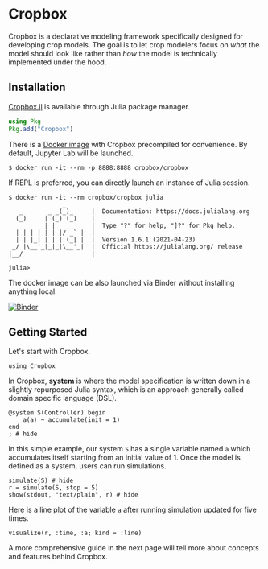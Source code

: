 # Cropbox

Cropbox is a declarative modeling framework specifically designed for developing crop models. The goal is to let crop modelers focus on *what* the model should look like rather than *how* the model is technically implemented under the hood.

## Installation

[Cropbox.jl](https://github.com/cropbox/Cropbox.jl) is available through Julia package manager.

```julia
using Pkg
Pkg.add("Cropbox")
```

There is a [Docker image](https://hub.docker.com/repository/docker/cropbox/cropbox) with Cropbox precompiled for convenience. By default, Jupyter Lab will be launched.

```shell
$ docker run -it --rm -p 8888:8888 cropbox/cropbox
```

If REPL is preferred, you can directly launch an instance of Julia session.

```shell
$ docker run -it --rm cropbox/cropbox julia
               _
   _       _ _(_)_     |  Documentation: https://docs.julialang.org
  (_)     | (_) (_)    |
   _ _   _| |_  __ _   |  Type "?" for help, "]?" for Pkg help.
  | | | | | | |/ _` |  |
  | | |_| | | | (_| |  |  Version 1.6.1 (2021-04-23)
 _/ |\__'_|_|_|\__'_|  |  Official https://julialang.org/ release
|__/                   |

julia>
```

The docker image can be also launched via Binder without installing anything local.

[![Binder](https://mybinder.org/badge_logo.svg)](https://mybinder.org/v2/gh/cropbox/cropbox-binder/main)

## Getting Started

Let's start with Cropbox.

```@example simple
using Cropbox
```

In Cropbox, **system** is where the model specification is written down in a slightly repurposed Julia syntax, which is an approach generally called domain specific language (DSL).

```@example simple
@system S(Controller) begin
    a(a) ~ accumulate(init = 1)
end
; # hide
```

In this simple example, our system `S` has a single variable named `a` which accumulates itself starting from an initial value of 1. Once the model is defined as a system, users can run simulations.

```@example simple
simulate(S) # hide
r = simulate(S, stop = 5)
show(stdout, "text/plain", r) # hide
```
Here is a line plot of the variable `a` after running simulation updated for five times.

```@example simple
visualize(r, :time, :a; kind = :line)
```

A more comprehensive guide in the next page will tell more about concepts and features behind Cropbox.
